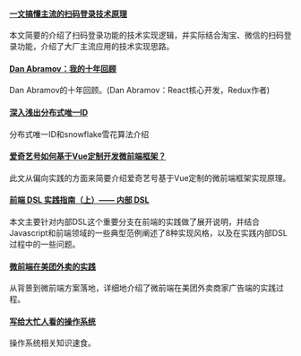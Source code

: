 
#### [一文搞懂主流的扫码登录技术原理](https://mp.weixin.qq.com/s/xVk2hGnBRRCgtL9tYWWarw)
本文简要的介绍了扫码登录功能的技术实现逻辑，并实际结合淘宝、微信的扫码登录功能，介绍了大厂主流应用的技术实现思路。

#### [Dan Abramov：我的十年回顾](https://mp.weixin.qq.com/s/3WgFRvvz3huZ85O4WPy81Q)
Dan Abramov的十年回顾。(Dan Abramov：React核心开发，Redux作者)

#### [深入浅出分布式唯一ID](https://juejin.im/post/5e43b22251882549361e4be4)
分布式唯一ID和snowflake雪花算法介绍

#### [爱奇艺号如何基于Vue定制开发微前端框架？](https://mp.weixin.qq.com/s/z3Ir-RnPQGXGRh6pDTu8IA)
此文从偏向实践的方面来简要介绍爱奇艺号基于Vue定制的微前端框架实现原理。

#### [前端 DSL 实践指南（上）—— 内部 DSL](https://zhuanlan.zhihu.com/p/107947462)
本文主要针对内部DSL这个重要分支在前端的实践做了展开说明，并结合Javascript和前端领域的一些典型范例阐述了8种实现风格，以及在实践内部DSL过程中的一些问题。

#### [微前端在美团外卖的实践](https://juejin.im/post/5e57b6f0f265da57547794c9)
从背景到微前端方案落地，详细地介绍了微前端在美团外卖商家广告端的实践过程。

#### [写给大忙人看的操作系统](https://juejin.im/post/5e58905f6fb9a07caa270bb0)
操作系统相关知识速食。